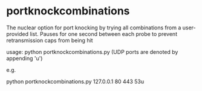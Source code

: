 # portknockcombinations
The nuclear option for port knocking by trying all combinations from a user-provided list. Pauses for one second between each probe to prevent retransmission caps from being hit


usage:
python portknockcombinations.py <ip> <space-separated ports list>
(UDP ports are denoted by appending 'u')
  
  e.g.
  
  python portknockcombinations.py 127.0.0.1 80 443 53u
